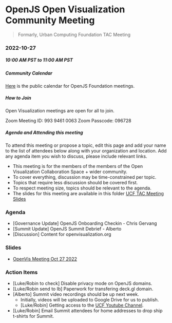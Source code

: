 # OpenJS Open Visualization Community Meeting 
> Formarly, Urban Computing Foundation TAC Meeting

### 2022-10-27
##### 10:00 AM PST to 11:00 AM PST


##### Community Calendar
[Here](https://www.google.com/calendar/event?eid=NTk1azNxbnE5NHR0YWdoMWVjNzg1MnNhdTNfMjAyMjEwMjdUMTcwMDAwWiBsaW51eGZvdW5kYXRpb24ub3JnX2Z1b3A0dWZ2NzY2ZjlhdmM1MTd1anM0aTBnQGc&ctz=America/New_York) is the public calendar for OpenJS Foundation meetings.

##### How to Join
Open Visualization meetings are open for all to join.

Zoom Meeting ID: 993 9461 0063
Zoom Passcode: 096728

##### Agenda and Attending this meeting

To attend this meeting or propose a topic, edit this page and add your name to the list of attendees below along with your organization and location. Add any agenda item you wish to discuss, please include relevant links.

* This meeting is for the members of the members of the Open Visualization Collaboration Space + wider community.
* To cover everything, discussion may be time-constrained per topic.
* Topics that require less discussion should be covered first.
* To respect meeting size, topics should be relevant to the agenda.
* The slides for this meeting are available in this folder [UCF TAC Meeting Slides](https://drive.google.com/drive/u/0/folders/1l3xVCJgrSO2aHwCEfQRfPYLVsgqvJkSY)

### Agenda
* [Governance Update] OpenJS Onboarding Checkin - Chris Gervang
* [Summit Update] OpenJS Summit Debrief - Alberto
* [Discussion] Content for openvisualization.org

### Slides
* [OpenVis Meeting Oct 27 2022](https://docs.google.com/presentation/d/1C_-lZ-hzFT6Ab2t1Q6JjTgOh7nZWuC0xJaXJtO5Iuvk/edit?usp=sharing)

### Action Items
- [Luke/Robin to check] Disable privacy mode on OpenJS domains.
- [Luke/Robin send to Ib] Paperwork for transfering deck.gl domain.
- [Alberto] Summit video recordings should be up next week.
  - Initially, videos will be uploaded to Google Drive for us to publish.
  - [Luke/Robin] Getting access to the [UCF Youtube Channel](https://www.youtube.com/channel/UCaIkUubXmTNFn8V8eM7jQUQ).
- [Luke/Robin] Email Summit attendees for home addresses to drop ship t-shirts for Summit.
